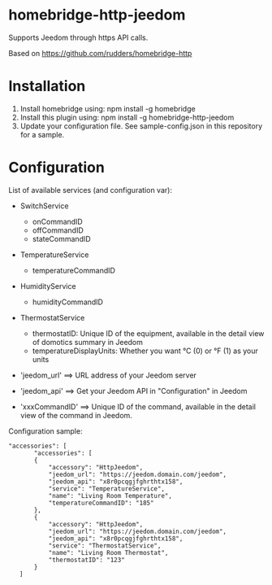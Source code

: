 # homebridge-http-jeedom
Supports Jeedom through https API calls.

Based on https://github.com/rudders/homebridge-http

# Installation

1. Install homebridge using: npm install -g homebridge
2. Install this plugin using: npm install -g homebridge-http-jeedom
3. Update your configuration file. See sample-config.json in this repository for a sample.

# Configuration

List of available services (and configuration var):
* SwitchService
  - onCommandID
  - offCommandID
  - stateCommandID
* TemperatureService
  - temperatureCommandID
* HumidityService
  - humidityCommandID
* ThermostatService
  - thermostatID: Unique ID of the equipment, available in the detail view of domotics summary in Jeedom
  - temperatureDisplayUnits: Whether you want °C (0) or °F (1) as your units

* 'jeedom_url' ==> URL address of your Jeedom server
* 'jeedom_api' ==> Get your Jeedom API in "Configuration" in Jeedom
* 'xxxCommandID' ==> Unique ID of the command, available in the detail view of the command in Jeedom.

Configuration sample:


 ```
"accessories": [
        "accessories": [
        {
            "accessory": "HttpJeedom",
            "jeedom_url": "https://jeedom.domain.com/jeedom",
            "jeedom_api": "x8r0pcqgjfghrthtx158",
            "service": "TemperatureService",
            "name": "Living Room Temperature",
            "temperatureCommandID": "185"
        },
        {
            "accessory": "HttpJeedom",
            "jeedom_url": "https://jeedom.domain.com/jeedom",
            "jeedom_api": "x8r0pcqgjfghrthtx158",
            "service": "ThermostatService",
            "name": "Living Room Thermostat",
            "thermostatID": "123"
        }
    ]

```
